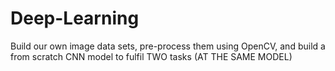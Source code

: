 # Deep-Learning
Build our own image data sets, pre-process them using OpenCV, and build a from scratch CNN model to fulfil TWO tasks (AT THE SAME MODEL) 
